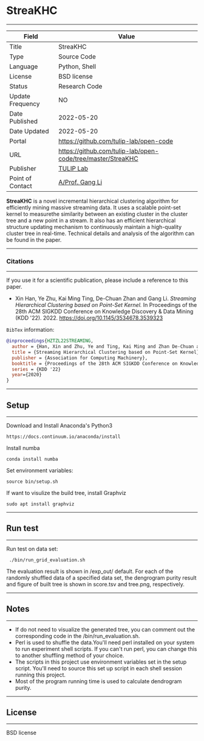 # StreaKHC

---

| Field | Value |
| --- | --- |
| Title | StreaKHC  |
| Type | Source Code |
| Language | Python, Shell |
| License | BSD license  |
| Status | Research Code |
| Update Frequency | NO |
| Date Published | 2022-05-20  |
| Date Updated |  2022-05-20 |
| Portal | https://github.com/tulip-lab/open-code |
| URL | https://github.com/tulip-lab/open-code/tree/master/StreaKHC|
| Publisher |[TULIP Lab](http://www.tulip.org.au/) |
| Point of Contact |[A/Prof. Gang Li](https://github.com/tuliplab) |

**StreaKHC**  is a novel incremental hierarchical clustering algorithm for efficiently mining massive streaming data. It
uses a scalable point-set kernel to measurethe similarity between an existing cluster in the cluster tree and a new
point in a stream. It also has an efficient hierarchical structure updating mechanism to continuously maintain a
high-quality cluster tree in real-time. Technical details and analysis of the algorithm can be found in the paper.

---
### Citations
---

If you use it for a scientific publication, please include a reference to this paper.

* Xin Han, Ye Zhu, Kai Ming Ting, De-Chuan Zhan and Gang Li. *Streaming Hierarchical Clustering based on Point-Set
  Kernel.* In Proceedings of the 28th ACM SIGKDD Conference on Knowledge Discovery & Data Mining (KDD '22).
  2022. https://doi.org/10.1145/3534678.3539323

`BibTex` information:

```bibtex
@inproceedings{HZTZL22STREAMING,
  author = {Han, Xin and Zhu, Ye and Ting, Kai Ming and Zhan De-Chuan and Li, Gang},
  title = {Streaming Hierarchical Clustering based on Point-Set Kernel},
  publisher = {Association for Computing Machinery},
  booktitle = {Proceedings of the 28th ACM SIGKDD Conference on Knowledge Discovery & Data Mining},
  series = {KDD '22}
  year={2020}
}
```

---
## Setup ##
---

Download and Install Anaconda's Python3

```
https://docs.continuum.io/anaconda/install
```

Install numba

```
conda install numba
```

Set environment variables:

```
source bin/setup.sh
```

If want to visulize the build tree, install Graphviz

```
sudo apt install graphviz
```

---
## Run test ##
---

Run test on data set:

```
 ./bin/run_grid_evaluation.sh
```

The evaluation result is shown in /exp_out/ default. For each of the randomly shuffled data of a specified data set, the
dengrogram purity result and figure of built tree is shown in score.tsv and tree.png, respectively.

---
## Notes ##
---

- If do not need to visualize the generated tree, you can comment out the corresponding code in the
  /bin/run_evaluation.sh.
- Perl is used to shuffle the data.You'll need perl installed on your system to run experiment shell scripts. If you
  can't run perl, you can change this to another shuffling method of your choice.
- The scripts in this project use environment variables set in the setup script. You'll need to source this set up
  script in each shell session running this project.
- Most of the program running time is used to calculate dendrogram purity.

---
## License ##
---
BSD license
